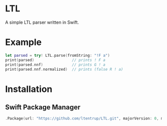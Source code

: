 # LTL

A simple LTL parser written in Swift.

# Example

```swift
let parsed = try! LTL.parse(fromString: "!F a")
print(parsed)                 // prints ! F a
print(parsed.nnf)             // prints G ! a
print(parsed.nnf.normalized)  // prints (false R ! a)
```

# Installation

## Swift Package Manager

```swift
.Package(url: "https://github.com/ltentrup/LTL.git", majorVersion: 0, minor: 1)
```
